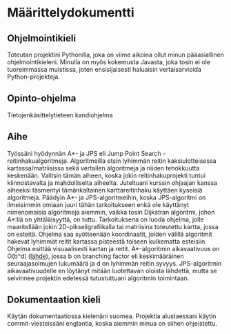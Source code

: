 # Määrittelydokumentti

## Ohjelmointikieli
Toteutan projektini Pythonilla, joka on viime aikoina ollut minun pääasiallinen ohjelmointikieleni. Minulla on myös kokemusta Javasta, joka tosin ei ole tuoreimmassa muistissa, joten ensisijaisesti haluaisin vertaisarvioida Python-projekteja.

## Opinto-ohjelma
Tietojenkäsittelytieteen kandiohjelma

## Aihe
Työssäni hyödynnän A*- ja JPS eli Jump Point Search -reitinhakualgoritmeja. Algoritmeilla etsin lyhimmän reitin kaksiulotteisessa kartassa/matriisissa sekä vertailen algoritmeja ja niiden tehokkuutta keskenään. Valitsin tämän aiheen, koska jokin reitinhakuprojekti tuntui kiinnostavalta ja mahdolliselta aiheelta. Juteltuani kurssin ohjaajan kanssa aiheeksi täsmentyi tämänkaltainen karttareitinhaku käyttäen kyseisiä algoritmeja. Päädyin A*- ja JPS-algoritmeihin, koska JPS-algoritmi on ilmeisimmin omiaan juuri tähän tarkoitukseen enkä ole käyttänyt nimenomaisia algoritmeja aiemmin, vaikka tosin Dijkstran algoritmi, johon A*:llä on yhtäläisyyttä, on tuttu. 
Tarkoituksena on luoda ohjelma, jolle maaritellään jokin 2D-pikseligrafiikalla tai matriisina toteutettu kartta, jossa on esteitä. Ohjelma saa syötteenään koordinaatit, joiden välillä algoritmit hakevat lyhimmät reitit kartassa pisteestä toiseen kulkematta esteisiin. Ohjelma esittää visuaalisesti kartan ja reitit.
A*-algoritmin aikavaativuus on O(b^d) ([lähde](https://en.wikipedia.org/wiki/A*_search_algorithm#Complexity)), jossa b on branching factor eli keskimääräinen seuraajasolmujen lukumäärä ja d on lyhimmän reitin syvyys. JPS-algoritmin aikavaativuudelle en löytänyt mitään luotettavan oloista lähdettä, mutta se selvinnee projektin edetessä tutustuttuani algoritmin toimintaan.

## Dokumentaation kieli
Käytän dokumentaatiossa kielenäni suomea. Projektia alustaessani käytin commit-viesteissäni englantia, koska aiemmin minua on siihen ohjeistettu.
